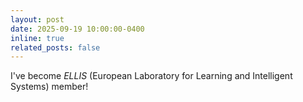 ```yaml
---
layout: post
date: 2025-09-19 10:00:00-0400
inline: true
related_posts: false
---
```


I've become *ELLIS* (European Laboratory for Learning and Intelligent Systems) member!